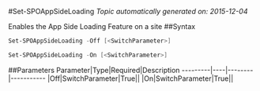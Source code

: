 #Set-SPOAppSideLoading
*Topic automatically generated on: 2015-12-04*

Enables the App Side Loading Feature on a site
##Syntax
```powershell
Set-SPOAppSideLoading -Off [<SwitchParameter>]
```


```powershell
Set-SPOAppSideLoading -On [<SwitchParameter>]
```


##Parameters
Parameter|Type|Required|Description
---------|----|--------|-----------
|Off|SwitchParameter|True||
|On|SwitchParameter|True||
